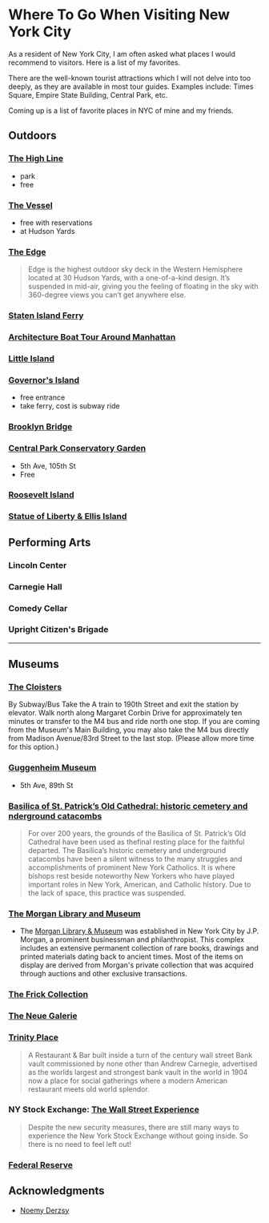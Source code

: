 


# Where To Go When Visiting New York City
As a resident of New York City, I am often asked what places I would recommend to visitors. Here is a list of my favorites.

There are the well-known tourist attractions which I will not delve into too deeply, as they are available in most tour guides. Examples include: Times Square, Empire State Building, Central Park, etc. 

Coming up is a list of favorite places in NYC of mine and my friends.


## Outdoors

### [The High Line](https://www.thehighline.org/)
- park
- free

### [The Vessel](https://www.hudsonyardsnewyork.com/discover/vessel)
- free with reservations
- at Hudson Yards 

### [The Edge](https://www.edgenyc.com/en)
>Edge is the highest outdoor sky deck in the Western Hemisphere located at 30 Hudson Yards, with a one-of-a-kind design. It’s suspended in mid-air, giving you the feeling of floating in the sky with 360-degree views you can’t get anywhere else.


### [Staten Island Ferry](https://www.siferry.com)

### [Architecture Boat Tour Around Manhattan](https://fareharbor.com/embeds/book/sail-nyc/items/25950/calendar/2019/06/?asn=aia&full-items=yes)


### [Little Island](https://littleisland.org/) 

### [Governor's Island](https://www.govisland.com)
- free entrance
- take ferry, cost is subway ride

### [Brooklyn Bridge](https://www1.nyc.gov/html/dot/html/infrastructure/brooklyn-bridge.shtml)


### [Central Park Conservatory Garden](https://www.centralpark.com/things-to-do/attractions/conservatory-garden/)
- 5th Ave, 105th St
- Free

### [Roosevelt Island](http://rioc.ny.gov/339/Transportation)

### [Statue of Liberty & Ellis Island](https://www.statueofliberty.org/ellis-island/)

## Performing Arts

### Lincoln Center

### Carnegie Hall

### Comedy Cellar

### Upright Citizen's Brigade

---

## Museums

### [The Cloisters](https://www.metmuseum.org/visit/plan-your-visit/met-cloisters)
By Subway/Bus
Take the A train to 190th Street and exit the station by elevator. Walk north along Margaret Corbin Drive for approximately ten minutes or transfer to the M4 bus and ride north one stop. If you are coming from the Museum's Main Building, you may also take the M4 bus directly from Madison Avenue/83rd Street to the last stop. (Please allow more time for this option.)

### [Guggenheim Museum](https://www.guggenheim.org/)
- 5th Ave, 89th St

### [Basilica of St. Patrick’s Old Cathedral: historic cemetery and nderground catacombs](https://oldcathedral.org/cemetery)

>For over 200 years, the grounds of the Basilica of St. Patrick’s Old Cathedral have been used as thefinal resting place for the faithful departed. The Basilica’s historic cemetery and underground catacombs have been a silent witness to the many struggles and accomplishments of prominent New York Catholics. It is where bishops rest beside noteworthy New Yorkers who have played important roles in New York, American, and Catholic history. Due to the lack of space, this practice was suspended. 


### [The Morgan Library and Museum](https://www.themorgan.org)
- The [Morgan Library & Museum](https://www.newyorkjourney.com/attractions-the-morgan-library-museum.htm) was established in New York City by J.P. Morgan, a prominent businessman and philanthropist. This complex includes an extensive permanent collection of rare books, drawings and printed materials dating back to ancient times. Most of the items on display are derived from Morgan's private collection that was acquired through auctions and other exclusive transactions.

### [The Frick Collection](https://www.newyorkjourney.com/attractions-the-morgan-library-museum.htm)

### [The Neue Galerie](https://www.neuegalerie.org)



### [Trinity Place](https://www.trinityplacenyc.com)
>A Restaurant & Bar built inside a turn of the century wall street Bank vault commissioned by none other than Andrew Carnegie, advertised as the worlds largest and strongest bank vault in the world in 1904 now a place for social gatherings where a modern American restaurant meets old world splendor.


### NY Stock Exchange: [The Wall Street Experience](https://www.thewallstreetexperience.com/blog/experience-the-nyse/#0)
>Despite the new security measures, there are still many ways to experience the New York Stock Exchange without going inside. So there is no need to feel left out!

### [Federal Reserve](https://www.newyorkfed.org/aboutthefed/visiting)

## Acknowledgments
- [Noemy Derzsy](https://twitter.com/NoemiDerzsy)

